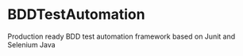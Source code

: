 # BDDTestAutomation
Production ready BDD test automation framework based on Junit and Selenium Java
